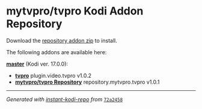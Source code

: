 # mytvpro/tvpro Kodi Addon Repository

Download the [repository addon zip](master/datadir/repository.mytvpro.tvpro/repository.mytvpro.tvpro-1.0.1.zip) to install.

The following addons are available here:

[__master__](master/addons.xml) (Kodi ver. 17.0.0):

- [__tvpro__](master/datadir/plugin.video.tvpro/plugin.video.tvpro-1.0.2.zip) plugin.video.tvpro v1.0.2
- [__mytvpro/tvpro Repository__](master/datadir/repository.mytvpro.tvpro/repository.mytvpro.tvpro-1.0.1.zip) repository.mytvpro.tvpro v1.0.1

----
_Generated with [instant-kodi-repo](https://github.com/ping/instant-kodi-repo/) from_ [``72a2458``](https://github.com/mytvpro/tvpro/commit/72a24586a8277ab84f7f8540ae77193db46514d5)
